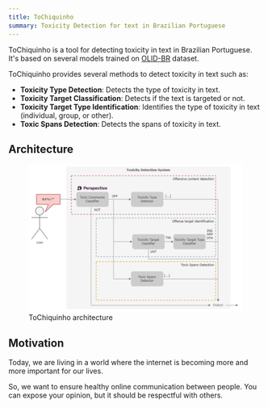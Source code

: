 ```yaml
---
title: ToChiquinho
summary: Toxicity Detection for text in Brazilian Portuguese
---
```


ToChiquinho is a tool for detecting toxicity in text in Brazilian Portuguese. It's based on several models trained on [OLID-BR](https://dougtrajano.github.io/olid-br/) dataset.

ToChiquinho provides several methods to detect toxicity in text such as:

- **Toxicity Type Detection**: Detects the type of toxicity in text.
- **Toxicity Target Classification**: Detects if the text is targeted or not.
- **Toxicity Target Type Identification**: Identifies the type of toxicity in text (individual, group, or other).
- **Toxic Spans Detection**: Detects the spans of toxicity in text.

## Architecture

<figure>
  <img src="images/toxicity-system.png"/>
  <figcaption>ToChiquinho architecture</figcaption>
</figure>

## Motivation

Today, we are living in a world where the internet is becoming more and more important for our lives.

So, we want to ensure healthy online communication between people. You can expose your opinion, but it should be respectful with others.